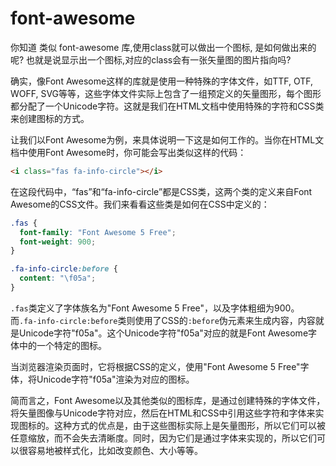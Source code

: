 
# font-awesome

<i class="fas fa-info-circle"></i> 你知道 类似 font-awesome 库,使用class就可以做出一个图标, 是如何做出来的呢? 也就是说显示出一个图标,对应的class会有一张矢量图的图片指向吗?

确实，像Font Awesome这样的库就是使用一种特殊的字体文件，如TTF, OTF, WOFF, SVG等等，这些字体文件实际上包含了一组预定义的矢量图形，每个图形都分配了一个Unicode字符。这就是我们在HTML文档中使用特殊的字符和CSS类来创建图标的方式。

让我们以Font Awesome为例，来具体说明一下这是如何工作的。当你在HTML文档中使用Font Awesome时，你可能会写出类似这样的代码：

```html
<i class="fas fa-info-circle"></i>
```

在这段代码中，“fas”和“fa-info-circle”都是CSS类，这两个类的定义来自Font Awesome的CSS文件。我们来看看这些类是如何在CSS中定义的：

```css
.fas {
  font-family: "Font Awesome 5 Free"; 
  font-weight: 900; 
}

.fa-info-circle:before {
  content: "\f05a";
}
```

`.fas`类定义了字体族名为"Font Awesome 5 Free"，以及字体粗细为900。而`.fa-info-circle:before`类则使用了CSS的`:before`伪元素来生成内容，内容就是Unicode字符"f05a"。这个Unicode字符"f05a"对应的就是Font Awesome字体中的一个特定的图标。

当浏览器渲染页面时，它将根据CSS的定义，使用"Font Awesome 5 Free"字体，将Unicode字符"f05a"渲染为对应的图标。

简而言之，Font Awesome以及其他类似的图标库，是通过创建特殊的字体文件，将矢量图像与Unicode字符对应，然后在HTML和CSS中引用这些字符和字体来实现图标的。这种方式的优点是，由于这些图标实际上是矢量图形，所以它们可以被任意缩放，而不会失去清晰度。同时，因为它们是通过字体来实现的，所以它们可以很容易地被样式化，比如改变颜色、大小等等。